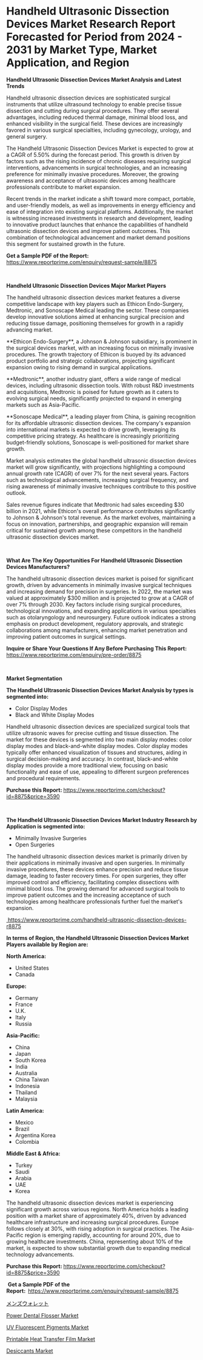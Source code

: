 <p><h1>Handheld Ultrasonic Dissection Devices Market Research Report Forecasted for Period from 2024 -  2031 by Market Type, Market Application, and Region</h1></p><p><strong>Handheld Ultrasonic Dissection Devices Market Analysis and Latest Trends</strong></p>
<p><p>Handheld ultrasonic dissection devices are sophisticated surgical instruments that utilize ultrasound technology to enable precise tissue dissection and cutting during surgical procedures. They offer several advantages, including reduced thermal damage, minimal blood loss, and enhanced visibility in the surgical field. These devices are increasingly favored in various surgical specialties, including gynecology, urology, and general surgery.</p><p>The Handheld Ultrasonic Dissection Devices Market is expected to grow at a CAGR of 5.50% during the forecast period. This growth is driven by factors such as the rising incidence of chronic diseases requiring surgical interventions, advancements in surgical technologies, and an increasing preference for minimally invasive procedures. Moreover, the growing awareness and acceptance of ultrasonic devices among healthcare professionals contribute to market expansion.</p><p>Recent trends in the market indicate a shift toward more compact, portable, and user-friendly models, as well as improvements in energy efficiency and ease of integration into existing surgical platforms. Additionally, the market is witnessing increased investments in research and development, leading to innovative product launches that enhance the capabilities of handheld ultrasonic dissection devices and improve patient outcomes. This combination of technological advancement and market demand positions this segment for sustained growth in the future.</p></p>
<p><strong>Get a Sample PDF of the Report:&nbsp;</strong> <a href="https://www.reportprime.com/enquiry/request-sample/8875">https://www.reportprime.com/enquiry/request-sample/8875</a></p>
<p>&nbsp;</p>
<p><strong>Handheld Ultrasonic Dissection Devices Major Market Players</strong></p>
<p><p>The handheld ultrasonic dissection devices market features a diverse competitive landscape with key players such as Ethicon Endo-Surgery, Medtronic, and Sonoscape Medical leading the sector. These companies develop innovative solutions aimed at enhancing surgical precision and reducing tissue damage, positioning themselves for growth in a rapidly advancing market.</p><p>**Ethicon Endo-Surgery**, a Johnson & Johnson subsidiary, is prominent in the surgical devices market, with an increasing focus on minimally invasive procedures. The growth trajectory of Ethicon is buoyed by its advanced product portfolio and strategic collaborations, projecting significant expansion owing to rising demand in surgical applications.</p><p>**Medtronic**, another industry giant, offers a wide range of medical devices, including ultrasonic dissection tools. With robust R&D investments and acquisitions, Medtronic is poised for future growth as it caters to evolving surgical needs, significantly projected to expand in emerging markets such as Asia-Pacific.</p><p>**Sonoscape Medical**, a leading player from China, is gaining recognition for its affordable ultrasonic dissection devices. The company's expansion into international markets is expected to drive growth, leveraging its competitive pricing strategy. As healthcare is increasingly prioritizing budget-friendly solutions, Sonoscape is well-positioned for market share growth.</p><p>Market analysis estimates the global handheld ultrasonic dissection devices market will grow significantly, with projections highlighting a compound annual growth rate (CAGR) of over 7% for the next several years. Factors such as technological advancements, increasing surgical frequency, and rising awareness of minimally invasive techniques contribute to this positive outlook.</p><p>Sales revenue figures indicate that Medtronic had sales exceeding $30 billion in 2021, while Ethicon's overall performance contributes significantly to Johnson & Johnson's total revenue. As the market evolves, maintaining a focus on innovation, partnerships, and geographic expansion will remain critical for sustained growth among these competitors in the handheld ultrasonic dissection devices market.</p></p>
<p>&nbsp;</p>
<p><strong>What Are The Key Opportunities For Handheld Ultrasonic Dissection Devices Manufacturers?</strong></p>
<p><p>The handheld ultrasonic dissection devices market is poised for significant growth, driven by advancements in minimally invasive surgical techniques and increasing demand for precision in surgeries. In 2022, the market was valued at approximately $300 million and is projected to grow at a CAGR of over 7% through 2030. Key factors include rising surgical procedures, technological innovations, and expanding applications in various specialties such as otolaryngology and neurosurgery. Future outlook indicates a strong emphasis on product development, regulatory approvals, and strategic collaborations among manufacturers, enhancing market penetration and improving patient outcomes in surgical settings.</p></p>
<p><strong>Inquire or Share Your Questions If Any Before Purchasing This Report:</strong> <a href="https://www.reportprime.com/enquiry/pre-order/8875">https://www.reportprime.com/enquiry/pre-order/8875</a></p>
<p>&nbsp;</p>
<p><strong>Market Segmentation</strong></p>
<p><strong>The Handheld Ultrasonic Dissection Devices Market Analysis by types is segmented into:</strong></p>
<p><ul><li>Color Display Modes</li><li>Black and White Display Modes</li></ul></p>
<p><p>Handheld ultrasonic dissection devices are specialized surgical tools that utilize ultrasonic waves for precise cutting and tissue dissection. The market for these devices is segmented into two main display modes: color display modes and black-and-white display modes. Color display modes typically offer enhanced visualization of tissues and structures, aiding in surgical decision-making and accuracy. In contrast, black-and-white display modes provide a more traditional view, focusing on basic functionality and ease of use, appealing to different surgeon preferences and procedural requirements.</p></p>
<p><strong>Purchase this Report:&nbsp;</strong><a href="https://www.reportprime.com/checkout?id=8875&price=3590">https://www.reportprime.com/checkout?id=8875&price=3590</a></p>
<p>&nbsp;</p>
<p><strong>The Handheld Ultrasonic Dissection Devices Market Industry Research by Application is segmented into:</strong></p>
<p><ul><li>Minimally Invasive Surgeries</li><li>Open Surgeries</li></ul></p>
<p><p>The handheld ultrasonic dissection devices market is primarily driven by their applications in minimally invasive and open surgeries. In minimally invasive procedures, these devices enhance precision and reduce tissue damage, leading to faster recovery times. For open surgeries, they offer improved control and efficiency, facilitating complex dissections with minimal blood loss. The growing demand for advanced surgical tools to improve patient outcomes and the increasing acceptance of such technologies among healthcare professionals further fuel the market's expansion.</p></p>
<p><a href="https://www.reportprime.com/handheld-ultrasonic-dissection-devices-r8875">&nbsp;https://www.reportprime.com/handheld-ultrasonic-dissection-devices-r8875</a></p>
<p><strong>In terms of Region, the Handheld Ultrasonic Dissection Devices Market Players available by Region are:</strong></p>
<p>
    <p> <strong> North America: </strong>
        <ul>
            <li>United States</li>
            <li>Canada</li>
        </ul>
        </p> 
    <p> <strong> Europe: </strong>
        <ul>
            <li>Germany</li>
            <li>France</li>
            <li>U.K.</li>
            <li>Italy</li>
            <li>Russia</li>
        </ul>
        </p> 
    <p> <strong> Asia-Pacific: </strong>
        <ul>
            <li>China</li>
            <li>Japan</li>
            <li>South Korea</li>
            <li>India</li>
            <li>Australia</li>
            <li>China Taiwan</li>
            <li>Indonesia</li>
            <li>Thailand</li>
            <li>Malaysia</li>
        </ul>
        </p> 
    <p> <strong> Latin America: </strong>
        <ul>
            <li>Mexico</li>
            <li>Brazil</li>
            <li>Argentina Korea</li>
            <li>Colombia</li>
        </ul>
        </p> 
    <p> <strong> Middle East & Africa: </strong>
        <ul>
            <li>Turkey</li>
            <li>Saudi</li>
            <li>Arabia</li>
            <li>UAE</li>
            <li>Korea</li>
        </ul>
    </p>
    </p>
<p><p>The handheld ultrasonic dissection devices market is experiencing significant growth across various regions. North America holds a leading position with a market share of approximately 40%, driven by advanced healthcare infrastructure and increasing surgical procedures. Europe follows closely at 30%, with rising adoption in surgical practices. The Asia-Pacific region is emerging rapidly, accounting for around 20%, due to growing healthcare investments. China, representing about 10% of the market, is expected to show substantial growth due to expanding medical technology advancements.</p></p>
<p><strong>Purchase this Report: </strong><a href="https://www.reportprime.com/checkout?id=8875&price=3590">https://www.reportprime.com/checkout?id=8875&price=3590</a></p>
<p>&nbsp;<strong>Get a Sample PDF of the Report:&nbsp;&nbsp;</strong><a href="https://www.reportprime.com/enquiry/request-sample/8875">https://www.reportprime.com/enquiry/request-sample/8875</a></p>
<p><strong></strong></p>
<p><p><a href="https://medium.com/@samleite85/men-s-wallet-market-%E3%81%AF-%E3%82%B3%E3%82%B9%E3%83%88%E7%AE%A1%E7%90%86%E3%81%A8%E5%8A%B9%E7%8E%87%E5%90%91%E4%B8%8A%E3%82%92%E5%84%AA%E5%85%88%E3%81%97%E3%81%BE%E3%81%99-%E3%81%95%E3%82%89%E3%81%AB-%E5%A0%B1%E5%91%8A%E6%9B%B8%E3%81%AF%E5%B8%82%E5%A0%B4%E3%81%AE%E9%9C%80%E8%A6%81%E9%9D%A2%E3%81%A8%E4%BE%9B%E7%B5%A6%E9%9D%A2%E3%81%AE%E4%B8%A1%E6%96%B9%E3%82%92%E3%82%AB%E3%83%90%E3%83%BC%E3%81%97%E3%81%A6%E3%81%84%E3%81%BE%E3%81%99-men-s-wallet-%E5%B8%82%E5%A0%B4%E3%81%AF-2024-%E3%81%8B%E3%82%89-8bf8506631e4">メンズウォレット</a></p><p><a href="https://medium.com/@jasmine.wilson5656/this-power-dental-flosser-market-research-report-evaluates-the-key-market-trends-drivers-and-558792818f78">Power Dental Flosser Market</a></p><p><a href="https://www.linkedin.com/pulse/global-uv-fluorescent-pigments-market-exploring-share-trends-cr5hf?trackingId=8l04ebcCSlaCIg4sGyULmA%3D%3D">UV Fluorescent Pigments Market</a></p><p><a href="https://www.linkedin.com/pulse/printable-heat-transfer-film-industry-forecast-market-shifts-651cf?trackingId=L92GD6f9TJOxm%2FdEEkd4EA%3D%3D">Printable Heat Transfer Film Market</a></p><p><a href="https://issuu.com/reportprime-2/docs/desiccants-market-size-2030.pptx_37ed223ba92622">Desiccants Market</a></p></p>
